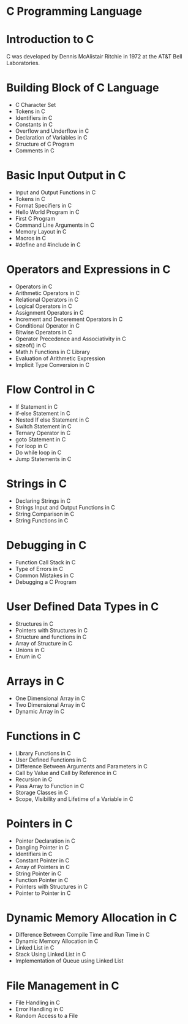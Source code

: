 # C Programming Language

<h1> Introduction to C </h1>
C was developed by Dennis McAlistair Ritchie in 1972 at the AT&T Bell Laboratories.

<h1>Building Block of C Language </h1>
<ul>
  <li> C Character Set </li>
  <li> Tokens in C </li>
  <li> Identifiers in C </li>
  <li> Constants in C </li>
  <li> Overflow and Underflow in C </li>
  <li> Declaration of Variables in C </li>
  <li> Structure of C Program </li>
  <li> Comments in C </li>
</ul>

<h1>Basic Input Output in C </h1>
<ul>
  <li>Input and Output Functions in C </li>
  <li> Tokens in C </li>
  <li> Format Specifiers in C </li>
  <li> Hello World Program in C </li>
  <li> First C Program </li>
  <li> Command Line Arguments in C </li>
  <li> Memory Layout in C </li>
  <li> Macros in C </li>
  <li> #define and #include in C </li>
</ul>

<h1>Operators and Expressions in C</h1>
<ul>
  <li> Operators in C </li>
  <li> Arithmetic Operators in C </li>
  <li> Relational Operators in C </li>
  <li> Logical Operators in C </li>
  <li> Assignment Operators in C </li>
  <li> Increment and Decerement Operators in C </li>
  <li> Conditional Operator in C </li>
  <li> Bitwise Operators in C </li>
  <li> Operator Precedence and Associativity in C </li>
  <li> sizeof() in C </li>
  <li> Math.h Functions in C Library </li>
  <li> Evaluation of Arithmetic Expression </li>
  <li> Implicit Type Conversion in C </li>
</ul>
<h1>Flow Control in C</h1>
<ul>
  <li> If Statement in C </li>
  <li> if-else Statement in C </li>
  <li> Nested If else Statement in C </li>
  <li> Switch Statement in C </li>
  <li> Ternary Operator in C </li>
  <li> goto Statement in C </li>
  <li> For loop in C </li>
  <li> Do while loop in C </li>
  <li> Jump Statements in C </li>
</ul>
<h1>Strings in C </h1>
<ul>
  <li> Declaring Strings in C </li>
  <li> Strings Input and Output Functions in C </li>
  <li> String Comparison in C </li>
  <li> String Functions in C </li>
</ul>
<h1>Debugging in C </h1>
<ul>
  <li> Function Call Stack in C </li>
  <li> Type of Errors in C </li>
  <li> Common Mistakes in C </li>
  <li> Debugging a C Program </li>
</ul>
<h1>User Defined Data Types in C </h1>
<ul>
  <li> Structures in C </li>
  <li> Pointers with Structures in C </li>
  <li> Structure and functions in C </li>
  <li> Array of Structure in C </li>
  <li> Unions  in C </li>
  <li> Enum in C </li>
</ul>
<h1>Arrays in C </h1>
<ul>
  <li> One Dimensional Array in C </li>
  <li> Two Dimensional Array in C </li>
  <li> Dynamic Array in C </li>
</ul>
<h1>Functions in C </h1>
<ul>
  <li> Library Functions in C </li>
  <li> User Defined Functions in C </li>
  <li> Difference Between Arguments and Parameters in C </li>
  <li> Call by Value and Call by Reference in C </li>
  <li> Recursion in C </li>
  <li> Pass Array to Function in C </li>
  <li> Storage Classes in C </li>
  <li> Scope, Visibility and Lifetime of a Variable in C </li>
</ul>
<h1>Pointers in C </h1>
<ul>
  <li> Pointer Declaration in C </li>
  <li> Dangling Pointer in C </li>
  <li> Identifiers in C </li>
  <li> Constant Pointer in C </li>
  <li> Array of Pointers in C </li>
  <li> String Pointer in C </li>
  <li> Function Pointer in C </li>
  <li> Pointers with Structures in C </li>
  <li> Pointer to Pointer in C </li>
</ul>
<h1>Dynamic Memory Allocation in C </h1>
<ul>
  <li> Difference Between Compile Time and Run Time in C </li>
  <li> Dynamic Memory Allocation in C </li>
  <li> Linked List in C </li>
  <li> Stack Using Linked List in C </li>
  <li> Implementation of Queue using Linked List </li>
</ul>
<h1>File Management in C </h1>
<ul>
  <li> File Handling in C </li>
  <li> Error Handling in C</li>
  <li> Random Access to a File  </li>
</ul>
